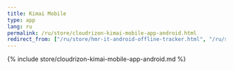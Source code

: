 ```yaml
---
title: Kimai Mobile
type: app 
lang: ru
permalink: /ru/store/cloudrizon-kimai-mobile-app-android.html
redirect_from: ["/ru/store/hmr-it-android-offline-tracker.html", "/ru/store/mr-software-android-offline-tracker.md"]
---
```


{% include store/cloudrizon-kimai-mobile-app-android.md %}

